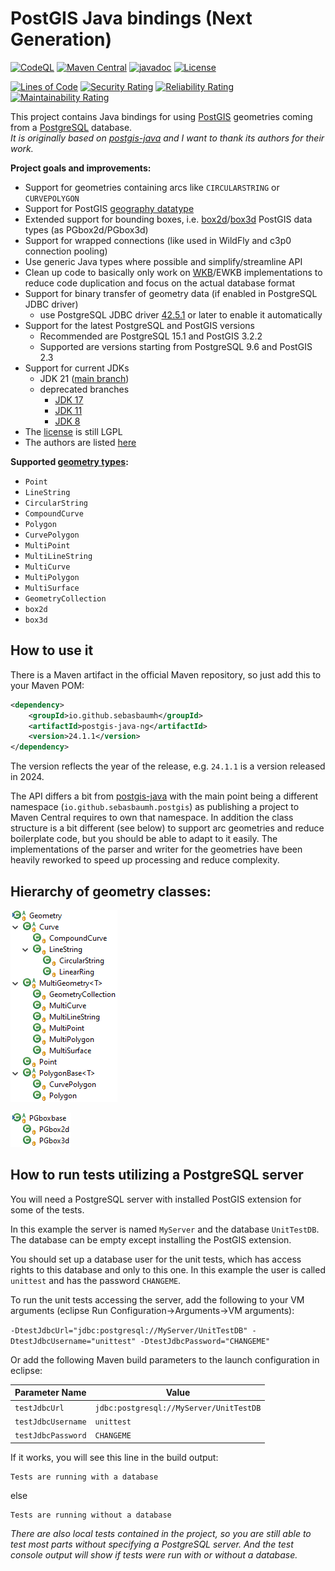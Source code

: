 # PostGIS Java bindings (Next Generation) #

[![CodeQL](https://github.com/sebasbaumh/postgis-java-ng/actions/workflows/codeql-analysis.yml/badge.svg)](https://github.com/sebasbaumh/postgis-java-ng/actions/workflows/codeql-analysis.yml)
[![Maven Central](https://img.shields.io/maven-central/v/io.github.sebasbaumh/postgis-java-ng)](https://search.maven.org/artifact/io.github.sebasbaumh/postgis-java-ng)
[![javadoc](https://javadoc.io/badge2/io.github.sebasbaumh/postgis-java-ng/javadoc.svg)](https://javadoc.io/doc/io.github.sebasbaumh/postgis-java-ng/latest/index.html)
[![License](https://img.shields.io/github/license/sebasbaumh/postgis-java-ng.svg)](https://github.com/sebasbaumh/postgis-java-ng/blob/master/LICENSE)

[![Lines of Code](https://sonarcloud.io/api/project_badges/measure?project=sebasbaumh_postgis-java-ng&metric=ncloc)](https://sonarcloud.io/dashboard?id=sebasbaumh_postgis-java-ng)
[![Security Rating](https://sonarcloud.io/api/project_badges/measure?project=sebasbaumh_postgis-java-ng&metric=security_rating)](https://sonarcloud.io/dashboard?id=sebasbaumh_postgis-java-ng)
[![Reliability Rating](https://sonarcloud.io/api/project_badges/measure?project=sebasbaumh_postgis-java-ng&metric=reliability_rating)](https://sonarcloud.io/dashboard?id=sebasbaumh_postgis-java-ng)
[![Maintainability Rating](https://sonarcloud.io/api/project_badges/measure?project=sebasbaumh_postgis-java-ng&metric=sqale_rating)](https://sonarcloud.io/dashboard?id=sebasbaumh_postgis-java-ng)

This project contains Java bindings for using [PostGIS](https://postgis.net/) geometries coming from a [PostgreSQL](https://www.postgresql.org/) database.  
*It is originally based on [postgis-java](https://github.com/postgis/postgis-java) and I want to thank its authors for their work.*

**Project goals and improvements:**
* Support for geometries containing arcs like `CIRCULARSTRING` or `CURVEPOLYGON`
* Support for PostGIS [geography datatype](https://postgis.net/docs/using_postgis_dbmanagement.html#PostGIS_Geography)
* Extended support for bounding boxes, i.e. [box2d](https://postgis.net/docs/box2d_type.html)/[box3d](https://postgis.net/docs/box3d_type.html) PostGIS data types (as PGbox2d/PGbox3d)
* Support for wrapped connections (like used in WildFly and c3p0 connection pooling)
* Use generic Java types where possible and simplify/streamline API
* Clean up code to basically only work on [WKB](https://en.wikipedia.org/wiki/Well-known_text#Well-known_binary)/EWKB implementations to reduce code duplication and focus on the actual database format
* Support for binary transfer of geometry data (if enabled in PostgreSQL JDBC driver)
  * use PostgreSQL JDBC driver [42.5.1](https://jdbc.postgresql.org/changelogs/2023-01-31-42.5.2-release/) or later to enable it automatically
* Support for the latest PostgreSQL and PostGIS versions
  * Recommended are PostgreSQL 15.1 and PostGIS 3.2.2
  * Supported are versions starting from PostgreSQL 9.6 and PostGIS 2.3
* Support for current JDKs
  * JDK 21 ([main branch](https://github.com/sebasbaumh/postgis-java-ng/tree/master))
  * deprecated branches
    * [JDK 17](https://github.com/sebasbaumh/postgis-java-ng/tree/jdk17)
    * [JDK 11](https://github.com/sebasbaumh/postgis-java-ng/tree/jdk11)
    * [JDK 8](https://github.com/sebasbaumh/postgis-java-ng/tree/jdk8)
* The [license](https://github.com/sebasbaumh/postgis-java-ng/blob/master/LICENSE) is still LGPL
* The authors are listed [here](https://github.com/sebasbaumh/postgis-java-ng/blob/master/AUTHORS)

**Supported [geometry types](https://postgis.net/docs/using_postgis_dbmanagement.html#RefObject):**
* `Point`
* `LineString`
* `CircularString`
* `CompoundCurve`
* `Polygon`
* `CurvePolygon`
* `MultiPoint`
* `MultiLineString`
* `MultiCurve`
* `MultiPolygon`
* `MultiSurface`
* `GeometryCollection`
* `box2d`
* `box3d`

## How to use it ##
There is a Maven artifact in the official Maven repository, so just add this to your Maven POM:

```xml
<dependency>
	<groupId>io.github.sebasbaumh</groupId>
	<artifactId>postgis-java-ng</artifactId>
	<version>24.1.1</version>
</dependency>
```

The version reflects the year of the release, e.g. `24.1.1` is a version released in 2024.

The API differs a bit from [postgis-java](https://github.com/postgis/postgis-java) with the main point being a different namespace (`io.github.sebasbaumh.postgis`) as publishing a project to Maven Central requires to own that namespace.
In addition the class structure is a bit different (see below) to support arc geometries and reduce boilerplate code, but you should be able to adapt to it easily.
The implementations of the parser and writer for the geometries have been heavily reworked to speed up processing and reduce complexity.

## Hierarchy of geometry classes: ##

![Hierarchy of geometry classes](ClassHierarchy.png)

![Hierarchy of bounding box classes](ClassHierarchy2.png)

## How to run tests utilizing a PostgreSQL server ##

You will need a PostgreSQL server with installed PostGIS extension for some of the tests.

In this example the server is named `MyServer` and the database `UnitTestDB`. The database can be empty except installing the PostGIS extension.

You should set up a database user for the unit tests, which has access rights to this database and only to this one.
In this example the user is called `unittest` and has the password `CHANGEME`.

To run the unit tests accessing the server, add the following to your VM arguments (eclipse Run Configuration->Arguments->VM arguments):

`-DtestJdbcUrl="jdbc:postgresql://MyServer/UnitTestDB" -DtestJdbcUsername="unittest" -DtestJdbcPassword="CHANGEME"`

Or add the following Maven build parameters to the launch configuration in eclipse:

|Parameter Name|Value|
|--------------|-----|
|`testJdbcUrl`|`jdbc:postgresql://MyServer/UnitTestDB`|
|`testJdbcUsername`|`unittest`|
|`testJdbcPassword`|`CHANGEME`|

If it works, you will see this line in the build output:

```
Tests are running with a database
```

else

```
Tests are running without a database
```

*There are also local tests contained in the project, so you are still able to test most parts without specifying a PostgreSQL server. And the test console output will show if tests were run with or without a database.*
